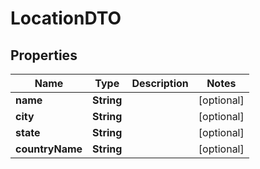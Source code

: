 

# LocationDTO


## Properties

| Name | Type | Description | Notes |
|------------ | ------------- | ------------- | -------------|
|**name** | **String** |  |  [optional] |
|**city** | **String** |  |  [optional] |
|**state** | **String** |  |  [optional] |
|**countryName** | **String** |  |  [optional] |



